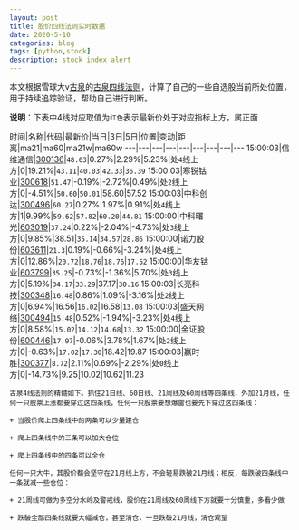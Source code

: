 ```yaml
---
layout: post
title: 股价四线法则实时数据
date: 2020-5-10
categories: blog
tags: [python,stock]
description: stock index alert
---
```



本文根据雪球大v[古泉](https://xueqiu.com/u/7148646888)的[古泉四线法则](https://xueqiu.com/7148646888/130498192)，计算了自己的一些自选股当前所处位置，用于持续追踪验证，帮助自己进行判断。

**说明**：下表中4线对应取值为`红色`表示最新价处于对应指标上方，属正面

时间|名称|代码|最新价|当日|3日|5日|位置|变动|距离|ma21|ma60|ma21w|ma60w
---|---|---|---|---|---|---|---|---
15:00:03|信维通信|[300136](https://xueqiu.com/S/SZ300136)|`48.03`|0.27%|2.29%|5.23%|处`4`线上方|0|19.21%|`43.11`|`40.03`|`42.33`|`36.39`
15:00:03|寒锐钴业|[300618](https://xueqiu.com/S/SZ300618)|`51.47`|-0.19%|-2.72%|0.49%|处`2`线上方|0|-4.51%|`50.60`|`50.01`|58.60|57.52
15:00:03|中科创达|[300496](https://xueqiu.com/S/SZ300496)|`60.27`|0.27%|1.97%|0.91%|处`4`线上方|1|9.99%|`59.62`|`57.82`|`60.20`|`44.81`
15:00:00|中科曙光|[603019](https://xueqiu.com/S/SH603019)|`37.24`|0.22%|-2.04%|-4.73%|处`3`线上方|0|9.85%|38.51|`35.14`|`34.57`|`28.86`
15:00:00|诺力股份|[603611](https://xueqiu.com/S/SH603611)|`21.3`|0.19%|-0.66%|-3.24%|处`4`线上方|0|12.86%|`20.72`|`18.76`|`18.76`|`17.52`
15:00:00|华友钴业|[603799](https://xueqiu.com/S/SH603799)|`35.25`|-0.73%|-1.36%|5.70%|处`3`线上方|0|5.19%|`34.17`|`33.29`|37.17|`30.16`
15:00:03|长亮科技|[300348](https://xueqiu.com/S/SZ300348)|`16.48`|0.86%|1.09%|-3.16%|处`2`线上方|0|6.94%|16.56|`16.02`|16.58|`13.08`
15:00:03|盛天网络|[300494](https://xueqiu.com/S/SZ300494)|`15.48`|0.52%|-1.94%|-3.23%|处`4`线上方|0|8.58%|`15.02`|`14.12`|`14.68`|`13.32`
15:00:00|金证股份|[600446](https://xueqiu.com/S/SH600446)|`17.97`|-0.06%|3.78%|1.67%|处`2`线上方|0|-0.63%|`17.02`|`17.30`|18.42|19.87
15:00:03|赢时胜|[300377](https://xueqiu.com/S/SZ300377)|`8.72`|2.11%|0.69%|-2.29%|处`0`线上方|0|-14.73%|9.25|10.02|10.62|11.23

```
古泉4线法则的精髓如下。抓住21日线、60日线、21周线及60周线等四条线，外加21月线，任何一只股票上涨都要穿过这四条线，任何一只股票要想爆雷也要先下穿过这四条线：

+ 当股价爬上四条线中的两条可以少量建仓

+ 爬上四条线中的三条可以加大仓位

+ 爬上四条线中的四条可以全仓

任何一只大牛，其股价都会坚守在21月线上方，不会轻易跌破21月线；相反，每跌破四条线中一条就减一些仓位：

+ 21周线可做为多空分水岭及警戒线，股价在21周线及60周线下方就要十分慎重，多看少做

+ 跌破全部四条线就要大幅减仓，甚至清仓，一旦跌破21月线，清仓观望
```